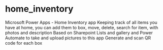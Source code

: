 # home_inventory
Microsoft Power Apps - Home Inventory app
Keeping track of all items you have at home, you can add them to box, move, delete, search for item, with photos and description
Based on Sharepoint Lists and gallery and Power Automate to take and upload pictures to this app
Generate and scan QR code for each box
